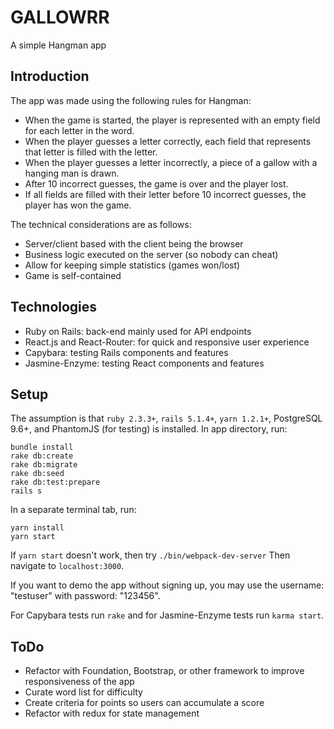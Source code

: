 # GALLOWRR
A simple Hangman app

## Introduction
The app was made using the following rules for Hangman:
* When the game is started, the player is represented with an empty field for each letter in the word.
* When the player guesses a letter correctly, each field that represents that letter is filled with the letter.
* When the player guesses a letter incorrectly, a piece of a gallow with a hanging man is drawn.
* After 10 incorrect guesses, the game is over and the player lost.
* If all fields are filled with their letter before 10 incorrect guesses, the player has won the game.

The technical considerations are as follows:
* Server/client based with the client being the browser
* Business logic executed on the server (so nobody can cheat)
* Allow for keeping simple statistics (games won/lost)
* Game is self-contained

## Technologies
* Ruby on Rails: back-end mainly used for API endpoints
* React.js and React-Router: for quick and responsive user experience
* Capybara: testing Rails components and features
* Jasmine-Enzyme: testing React components and features

## Setup
The assumption is that `ruby 2.3.3+`, `rails 5.1.4+`, `yarn 1.2.1+`, PostgreSQL 9.6+, and PhantomJS (for testing) is installed.
In app directory, run:
```
bundle install
rake db:create
rake db:migrate
rake db:seed
rake db:test:prepare
rails s
```
In a separate terminal tab, run:
```
yarn install
yarn start
```
If `yarn start` doesn't work, then try `./bin/webpack-dev-server`
Then navigate to `localhost:3000`.

If you want to demo the app without signing up, you may use the username: "testuser" with password: "123456".

For Capybara tests run `rake`
and for Jasmine-Enzyme tests run `karma start`.

## ToDo
* Refactor with Foundation, Bootstrap, or other framework to improve responsiveness of the app
* Curate word list for difficulty
* Create criteria for points so users can accumulate a score
* Refactor with redux for state management
